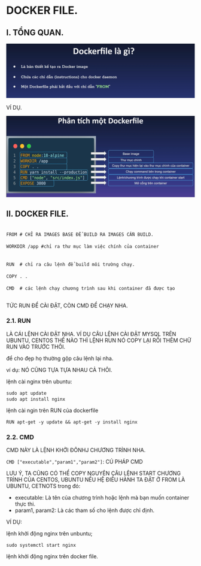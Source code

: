 # DOCKER FILE.


## I. TỔNG QUAN.

![hinh ](../images/5_docker_file.png)

VÍ DỤ.

![hinh ](../images/6_docker_file.png)

## II. DOCKER FILE.

```

FROM # CHỈ RA IMAGES BASE ĐỂ BUILD RA IMAGES CẦN BUILD.

WORKDIR /app #chỉ ra thư mục làm việc chính của container


RUN  # chỉ ra câu lệnh để build môi trường chạy.

COPY . .

CMD  # các lệnh chạy chương trình sau khi container đã được tạo


```
TỨC RUN ĐỂ CÀI ĐẶT, CÒN CMD ĐỂ CHẠY NHA.

### 2.1. RUN


LÀ CÁI LỆNH CÀI ĐẶT NHA. VÍ DỤ CÂU LỆNH CÀI ĐẶT MYSQL TRÊN UBUNTU, CENTOS THẾ NÀO THÌ LỆNH RUN NÓ COPY LẠI RỒI THÊM CHỮ RUN VÀO TRƯỚC THÔI.

để cho đẹp họ thường gộp câu lệnh lại nha.

ví dụ: NÓ CŨNG TỰA TỰA NHAU CẢ THÔI.

lệnh cài nginx trên ubuntu:

```
sudo apt update
sudo apt install nginx

```

lệnh cài ngin trên RUN của dockerfile


```
RUN apt-get -y update && apt-get -y install nginx

```

### 2.2. CMD

CMD NÀY LÀ LỆNH KHỞI ĐÔNHJ CHƯƠNG TRÌNH NHA.  


`CMD ["executable","param1","param2"]`: CÚ PHÁP CMD

LƯU Ý, TA CŨNG CÓ THỂ COPY NGUYÊN CÂU LỆNH START CHƯƠNG TRÌNH CỦA CENTOS, UBUNTU NẾU HỆ ĐIỀU HÀNH TA ĐẶT Ở FROM LÀ UBUNTU, CETNOTS
trong đó:

- executable: Là tên của chương trình hoặc lệnh mà bạn muốn container thực thi.
- param1, param2: Là các tham số cho lệnh được chỉ định.


VÍ DỤ: 

lệnh khởi động nginx trên unbuntu;

```
sudo systemctl start nginx

```

lệnh khởi động nginx trên docker file.














